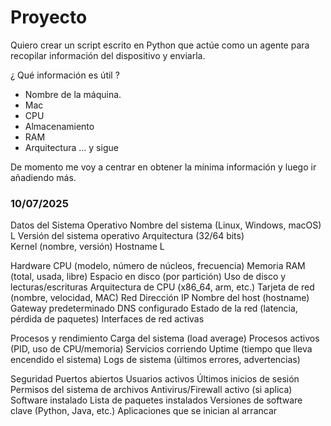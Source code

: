 # Proyecto

Quiero crear un script escrito en Python que actúe como un agente para recopilar información del dispositivo y enviarla. 

¿ Qué información es útil ?

- Nombre de la máquina.
- Mac
- CPU
- Almacenamiento
- RAM
- Arquitectura
... y sigue

De momento me voy a centrar en obtener la mínima información y luego ir añadiendo más.

### 10/07/2025



Datos del Sistema Operativo
    Nombre del sistema (Linux, Windows, macOS) L
    Versión del sistema operativo
    Arquitectura (32/64 bits)            
    Kernel (nombre, versión)
    Hostname                                   L

Hardware
    CPU (modelo, número de núcleos, frecuencia)
    Memoria RAM (total, usada, libre)
    Espacio en disco (por partición)
    Uso de disco y lecturas/escrituras
    Arquitectura de CPU (x86_64, arm, etc.)
    Tarjeta de red (nombre, velocidad, MAC)
Red
    Dirección IP
    Nombre del host (hostname)
    Gateway predeterminado
    DNS configurado
    Estado de la red (latencia, pérdida de paquetes)
    Interfaces de red activas

Procesos y rendimiento
    Carga del sistema (load average)
    Procesos activos (PID, uso de CPU/memoria)
    Servicios corriendo
    Uptime (tiempo que lleva encendido el sistema)
    Logs de sistema (últimos errores, advertencias)

Seguridad
    Puertos abiertos
    Usuarios activos
    Últimos inicios de sesión
    Permisos del sistema de archivos
    Antivirus/Firewall activo (si aplica)
Software instalado
    Lista de paquetes instalados
    Versiones de software clave (Python, Java, etc.)
    Aplicaciones que se inician al arrancar

